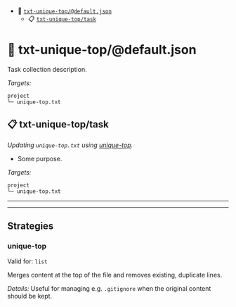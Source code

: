 - :open_file_folder: [`txt-unique-top/@default.json`](#mock-plugin-task-ref-txt-unique-topdefaultjson)
  - :clipboard: [`txt-unique-top/task`](#mock-plugin-task-ref-txt-unique-toptask)

# :open_file_folder: <a name="mock-plugin-task-ref-txt-unique-topdefaultjson">txt-unique-top/@default.json</a>

Task collection description.

*Targets:*
```
project
└─ unique-top.txt
```

## :clipboard: <a name="mock-plugin-task-ref-txt-unique-toptask">txt-unique-top/task</a>

_Updating `unique-top.txt` using [unique-top](#mock-plugin-strat-ref-unique-top)._

- Some purpose.

*Targets:*
```
project
└─ unique-top.txt
```

------
------

## Strategies

### <a name="mock-plugin-strat-ref-unique-top">unique-top</a>

Valid for: `list`

Merges content at the top of the file and removes existing, duplicate lines.

*Details:*
Useful for managing e.g. `.gitignore` when the original content should be kept.

